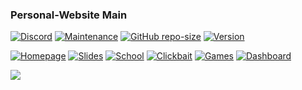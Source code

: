 ### Personal-Website Main

[![Discord](https://img.shields.io/discord/304402108059484161.png?&style=flat-square&logo=discord&label=)](https://discord.gg/GpUQpJG)
[![Maintenance](https://img.shields.io/maintenance/yes/2021.png?style=flat-square)](https://github.com/RHG-Web-Dev/)
[![GitHub repo-size](https://img.shields.io/github/repo-size/badges/shields.png?style=flat-square)](https://github.com/RHG-Web-Dev)
[![Version](https://img.shields.io/badge/Version-0.1.5-green.png?style=flat-square)](https://github.com/RHG-Web-Dev)

[![Homepage](https://img.shields.io/badge/homepage-online-00AA00.png?style=flat-square)](https://rustyrhuskey.tk/)
[![Slides](https://img.shields.io/badge/slides-online-00AA00.png?style=flat-square)](https://slides.rustyrhuskey.tk/)
[![School](https://img.shields.io/badge/school-online-00AA00.png?style=flat-square)](https://school.rustyrhuskey.tk/)
[![Clickbait](https://img.shields.io/badge/school-online-00AA00.png?style=flat-square)](https://school.rustyrhuskey.tk/)
[![Games](https://img.shields.io/badge/games-offline-AA0000.png?style=flat-square)](https://clickbait.rustyrhuskey.tk/)
[![Dashboard](https://img.shields.io/badge/dashboard-offline-AA0000.png?style=flat-square)](https://dash.rustyrhuskey.tk/)

<a href="https://wakatime.com"><img src="https://wakatime.com/share/@RHG/5a8a5213-8b0b-4c71-9b7b-88ec08dc8fef.png" /></a>
